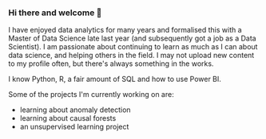 ### Hi there and welcome 👋

I have enjoyed data analytics for many years and formalised this with a Master of Data Science late last year (and subsequently got a job as a Data Scientist). I am passionate about continuing to learn as much as I can about data science, and helping others in the field. I may not upload new content to my profile often, but there's always something in the works.

I know Python, R, a fair amount of SQL and how to use Power BI.

Some of the projects I'm currently working on are:
- learning about anomaly detection
- learning about causal forests
- an unsupervised learning project

<!--
**NikkiSarah/NikkiSarah** is a ✨ _special_ ✨ repository because its `README.md` (this file) appears on your GitHub profile.

Here are some ideas to get you started:

- 🔭 I’m currently working on ...
- 🌱 I’m currently learning ...
- 👯 I’m looking to collaborate on ...
- 🤔 I’m looking for help with ...
- 💬 Ask me about ...
- 📫 How to reach me: ...
- 😄 Pronouns: ...
- ⚡ Fun fact: ...
-->
